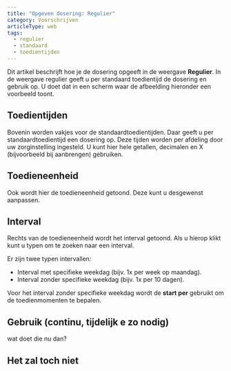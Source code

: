 ```yaml
---
title: "Opgeven dosering: Regulier"
category: Voorschrijven
articleType: web
tags:
  - regulier
  - standaard
  - toedientijden
---
```

Dit artikel beschrijft hoe je de dosering opgeeft in de weergave **Regulier**. In de weergave regulier geeft u per standaard toedientijd de dosering en gebruik op. U doet dat in een scherm waar de afbeelding hieronder een voorbeeld toont.

## Toedientijden

Bovenin worden vakjes voor de standaardtoedientijden. Daar geeft u per standaardtoedientijd een dosering op. Deze tijden worden per afdeling door uw zorginstelling ingesteld. U kunt hier hele getallen, decimalen en X (bijvoorbeeld bij aanbrengen) gebruiken.

## Toedieneenheid

Ook wordt hier de toedieneenheid getoond. Deze kunt u desgewenst aanpassen.

## Interval

Rechts van de toedieneenheid wordt het interval getoond. Als u hierop klikt kunt u typen om te zoeken naar een interval.

Er zijn twee typen intervallen:

* Interval met specifieke weekdag (bijv. 1x per week op maandag).
* Interval zonder specifieke weekdag (bijv. 1x per 10 dagen).

Voor het interval zonder specifieke weekdag wordt de **start per** gebruikt om de toedienmomenten te bepalen.

## Gebruik (continu, tijdelijk e zo nodig)

wat doet die nu dan?

## Het zal toch niet